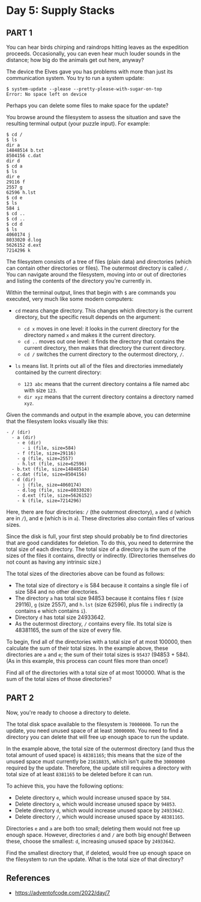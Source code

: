 # Day 5: Supply Stacks  

## PART 1  
You can hear birds chirping and raindrops hitting leaves as the expedition proceeds. Occasionally, you can even hear much louder sounds in the distance; how big do the animals get out here, anyway?  

The device the Elves gave you has problems with more than just its communication system. You try to run a system update:  

```
$ system-update --please --pretty-please-with-sugar-on-top
Error: No space left on device
```

Perhaps you can delete some files to make space for the update?  

You browse around the filesystem to assess the situation and save the resulting terminal output (your puzzle input). For example:  

```
$ cd /
$ ls
dir a
14848514 b.txt
8504156 c.dat
dir d
$ cd a
$ ls
dir e
29116 f
2557 g
62596 h.lst
$ cd e
$ ls
584 i
$ cd ..
$ cd ..
$ cd d
$ ls
4060174 j
8033020 d.log
5626152 d.ext
7214296 k
```

The filesystem consists of a tree of files (plain data) and directories (which can contain other directories or files). The outermost directory is called `/`. You can navigate around the filesystem, moving into or out of directories and listing the contents of the directory you're currently in.  

Within the terminal output, lines that begin with `$` are commands you executed, very much like some modern computers:  

- `cd` means change directory. This changes which directory is the current directory, but the specific result depends on the argument:  
  - `cd x` moves in one level: it looks in the current directory for the directory named `x` and makes it the current directory.  
  - `cd ..` moves out one level: it finds the directory that contains the current directory, then makes that directory the current directory.  
  - `cd /` switches the current directory to the outermost directory, `/`.  

- `ls` means list. It prints out all of the files and directories immediately contained by the current directory:  
  - `123 abc` means that the current directory contains a file named abc with size `123`.  
  - `dir xyz` means that the current directory contains a directory named `xyz`.  

Given the commands and output in the example above, you can determine that the filesystem looks visually like this:  
```
- / (dir)
  - a (dir)
    - e (dir)
      - i (file, size=584)
    - f (file, size=29116)
    - g (file, size=2557)
    - h.lst (file, size=62596)
  - b.txt (file, size=14848514)
  - c.dat (file, size=8504156)
  - d (dir)
    - j (file, size=4060174)
    - d.log (file, size=8033020)
    - d.ext (file, size=5626152)
    - k (file, size=7214296)
```

Here, there are four directories: `/` (the outermost directory), `a` and `d` (which are in `/`), and e (which is in `a`). These directories also contain files of various sizes.  

Since the disk is full, your first step should probably be to find directories that are good candidates for deletion. To do this, you need to determine the total size of each directory. The total size of a directory is the sum of the sizes of the files it contains, directly or indirectly. (Directories themselves do not count as having any intrinsic size.)  

The total sizes of the directories above can be found as follows:  

- The total size of directory `e` is 584 because it contains a single file i of size 584 and no other directories.  
- The directory `a` has total size 94853 because it contains files `f` (size 29116), `g` (size 2557), and `h.lst` (size 62596), plus file `i` indirectly (a contains `e` which contains `i`).  
- Directory `d` has total size 24933642.  
- As the outermost directory, `/` contains every file. Its total size is 48381165, the sum of the size of every file.  

To begin, find all of the directories with a total size of at most 100000, then calculate the sum of their total sizes. In the example above, these directories are `a` and `e`; the sum of their total sizes is `95437` (94853 + 584). (As in this example, this process can count files more than once!)  

Find all of the directories with a total size of at most 100000. What is the sum of the total sizes of those directories?  

## PART 2  
Now, you're ready to choose a directory to delete.  

The total disk space available to the filesystem is `70000000`. To run the update, you need unused space of at least `30000000`. You need to find a directory you can delete that will free up enough space to run the update.  

In the example above, the total size of the outermost directory (and thus the total amount of used space) is `48381165`; this means that the size of the unused space must currently be `21618835`, which isn't quite the `30000000` required by the update. Therefore, the update still requires a directory with total size of at least `8381165` to be deleted before it can run.  

To achieve this, you have the following options:  

- Delete directory `e`, which would increase unused space by `584`.
- Delete directory `a`, which would increase unused space by `94853`.
- Delete directory `d`, which would increase unused space by `24933642`.
- Delete directory `/`, which would increase unused space by `48381165`.

Directories `e` and `a` are both too small; deleting them would not free up enough space. However, directories `d` and `/` are both big enough! Between these, choose the smallest: `d`, increasing unused space by `24933642`.

Find the smallest directory that, if deleted, would free up enough space on the filesystem to run the update. What is the total size of that directory?

## References  
* https://adventofcode.com/2022/day/7
